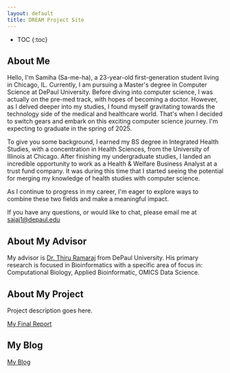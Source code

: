 ```yaml
---
layout: default
title: DREAM Project Site
---
```


* TOC
{:toc}

## About Me

Hello, I'm Samiha (Sa-me-ha), a 23-year-old first-generation student living in Chicago, IL. Currently, I am pursuing a Master's degree in Computer Science at DePaul University. Before diving into computer science, I was actually on the pre-med track, with hopes of becoming a doctor. However, as I delved deeper into my studies, I found myself gravitating towards the technology side of the medical and healthcare world. That's when I decided to switch gears and embark on this exciting computer science journey. I'm expecting to graduate in the spring of 2025.

To give you some background, I earned my BS degree in Integrated Health Studies, with a concentration in Health Sciences, from the University of Illinois at Chicago. After finishing my undergraduate studies, I landed an incredible opportunity to work as a Health & Welfare Business Analyst at a trust fund company. It was during this time that I started seeing the potential for merging my knowledge of health studies with computer science.

As I continue to progress in my career, I'm eager to explore ways to combine these two fields and make a meaningful impact.

If you have any questions, or would like to chat, please email me at sajaj1@depaul.edu

## About My Advisor

My advisor is <a href = "https://www.cdm.depaul.edu/Faculty-and-Staff/pages/faculty-info.aspx?fid=1458"> Dr. Thiru Ramaraj</a> from DePaul University. 
His primary research is focused in Bioinformatics with a specific area of focus in: Computational Biology, Applied Bioinformatic, OMICS Data Science.

## About My Project

Project description goes here.

[My Final Report](files/finalreport.pdf)

## My Blog

[My Blog](blog.html)
